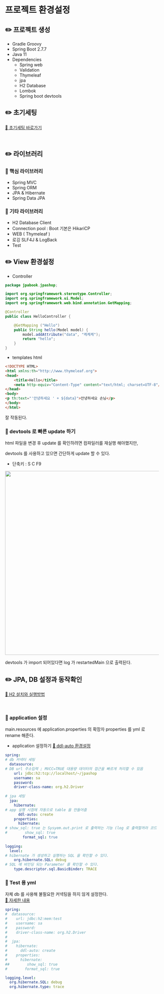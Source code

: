 # 프로젝트 환경설정

## ✏️ 프로젝트 생성

- Gradle Groovy
- Spring Boot 2.7.7
- Java 11
- Dependencies
    - Spring web
    - Validation
    - Thymeleaf
    - jpa
    - H2 Database
    - Lombok
    - Spring boot devtools

## ✏️ 초기세팅

[🔗 초기세팅 바로가기](https://github.com/choideakook/TIL/blob/main/Spring/0%20Spring%20TIL/Intellij%20프로젝트%20생성후%20기본%20세팅.md)

<br>

## ✏️ 라이브러리

### 📍 핵심 라이브러리

- Spring MVC
- Spring ORM
- JPA & Hibernate
- Spring Data JPA

### 📍 기타 라이브러리

- H2 Database Client
- Connection pool : Boot 기본은 HikariCP
- WEB ( Thymeleaf )
- 로깅 SLF4J & LogBack
- Test

## ✏️ View 환경설정

- Controller

```java
package jpabook.jpashop;

import org.springframework.stereotype.Controller;
import org.springframework.ui.Model;
import org.springframework.web.bind.annotation.GetMapping;

@Controller
public class HelloController {

    @GetMapping ("Hello")
    public String hello(Model model) {
        model.addAttribute("data", "케케케");
        return "hello";
    }
}
```

- templates html

```html
<!DOCTYPE HTML>
<html xmlns:th="http://www.thymeleaf.org">
<head>
    <title>Hello</title>
    <meta http-equiv="Content-Type" content="text/html; charset=UTF-8"/>
</head>
<body>
<p th:text="'안녕하세요 ' + ${data}">안녕하세요 손님</p>
</body>
</html>
```

잘 작동된다.

### 📍 devtools 로 빠른 update 하기

html 파일을 변경 후 update 를 확인하려면 컴파일러를 재실행 해야했지만,

devtools 를 사용하고 있으면 간단하게 update 할 수 있다.

- 단축키 : S C F9

<img width="600" src="https://user-images.githubusercontent.com/115536240/211438235-6eb34bc9-f064-4a51-a2fb-5a3bdfd622d1.png">

devtools 가 import 되어있다면 log 가 restartedMain 으로 출력된다.

## ✏️ JPA, DB 설정과 동작확인

[🔗 H2 설치와 실행방법](https://github.com/choideakook/TIL/blob/main/Spring/1%20Spring%20입문/4%20Spring%20DB%20접근%20기술/221214%20h2%20데이터%20기본%20작동%20방법.md)

<br>

### 📍 application 설정

main.resources 에 application.properties 의 확장자 properties 를 yml 로 rename 해준다.

- application 설정하기
[🔗 ddl-auto 환경설정](https://github.com/choideakook/TIL/blob/main/Spring/0%20Spring%20TIL/ddl-auto%20옵션.md)

```yaml
spring:
# db 커넥터 세팅
  datasource:
# DB url 주소입력 ; MVCC=TRUE 대용량 데이터의 접근을 빠르게 처리할 수 있음
    url: jdbc:h2:tcp://localhost/~/jpashop
    username: sa
    password:
    driver-class-name: org.h2.Driver
    
# jpa 세팅
  jpa:
    hibernate:
# app 실행 시점에 자동으로 table 을 만들어줌
      ddl-auto: create
    properties:
      hibernate:
# show_sql: true 는 Sysyem.out.print 로 출력하는 기능 (log 로 출력할꺼라 코드 비활성화)
#        show_sql: true
        format_sql: true
        
logging:
  level:
# hibernate 가 생성하고 실행하는 SQL 을 확인할 수 있다.
    org.hibernate.SQL: debug
# SQL 에 바인딩 되는 Parameter 를 확인할 수 있다.
    type.descriptor.sql.BasicBinder: TRACE
```

### 📍 Test 용 yml
자체 db 를 사용해 불필요한 커넥팅을 하지 않게 설정한다.  
[🔗 자세한 내용](https://github.com/choideakook/TIL/blob/main/Spring/3%20JPA%20활용1/3%20Application%20개발/230106%202%20회원%20기능%20Test.md)

```yaml
spring:
#  datasource:
#    url: jdbc:h2:mem:test
#    username: sa
#    password:
#    driver-class-name: org.h2.Driver
#
#  jpa:
#    hibernate:
#      ddl-auto: create
#    properties:
#      hibernate:
##        show_sql: true
#        format_sql: true

logging.level:
  org.hibernate.SQL: debug
  org.hibernate.type: trace
```
